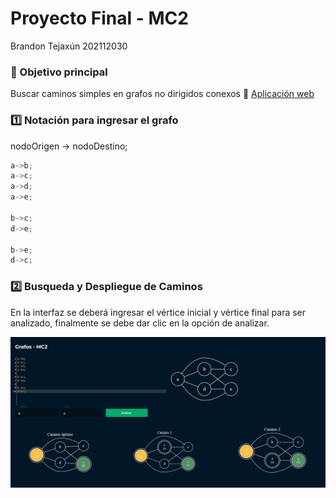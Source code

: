 # Proyecto Final - MC2
Brandon Tejaxún 202112030


### :pushpin: Objetivo principal
Buscar caminos simples en grafos no dirigidos conexos
:dart: [Aplicación web](https://brandont2002.github.io/Grafos-MC2/)

### :one: Notación para ingresar el grafo
nodoOrigen -> nodoDestino;
```js
a->b;
a->c;
a->d;
a->e;

b->c;
d->e;

b->e;
d->c;
```

### :two: Busqueda y Despliegue de Caminos
En la interfaz se deberá ingresar el vértice inicial y vértice final para ser analizado, finalmente se debe dar clic en la opción de analizar.

<p align="center">	<!-- (optional) center align -->
    <img src="img/interfaz.png" width="XXXpx">
</p>